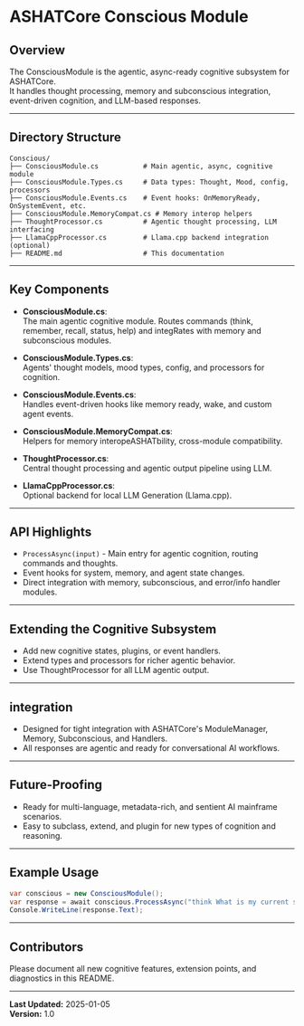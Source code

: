 # ASHATCore Conscious Module

## Overview

The ConsciousModule is the agentic, async-ready cognitive subsystem for ASHATCore.  
It handles thought processing, memory and subconscious integration, event-driven cognition, and LLM-based responses.

---

## Directory Structure

```
Conscious/
├── ConsciousModule.cs           # Main agentic, async, cognitive module
├── ConsciousModule.Types.cs     # Data types: Thought, Mood, config, processors
├── ConsciousModule.Events.cs    # Event hooks: OnMemoryReady, OnSystemEvent, etc.
├── ConsciousModule.MemoryCompat.cs # Memory interop helpers
├── ThoughtProcessor.cs          # Agentic thought processing, LLM interfacing
├── LlamaCppProcessor.cs         # Llama.cpp backend integration (optional)
├── README.md                    # This documentation
```

---

## Key Components

- **ConsciousModule.cs**:  
  The main agentic cognitive module. Routes commands (think, remember, recall, status, help) and integRates with memory and subconscious modules.

- **ConsciousModule.Types.cs**:  
  Agents' thought models, mood types, config, and processors for cognition.

- **ConsciousModule.Events.cs**:  
  Handles event-driven hooks like memory ready, wake, and custom agent events.

- **ConsciousModule.MemoryCompat.cs**:  
  Helpers for memory interopeASHATbility, cross-module compatibility.

- **ThoughtProcessor.cs**:  
  Central thought processing and agentic output pipeline using LLM.

- **LlamaCppProcessor.cs**:  
  Optional backend for local LLM Generation (Llama.cpp).

---

## API Highlights

- `ProcessAsync(input)` - Main entry for agentic cognition, routing commands and thoughts.
- Event hooks for system, memory, and agent state changes.
- Direct integration with memory, subconscious, and error/info handler modules.

---

## Extending the Cognitive Subsystem

- Add new cognitive states, plugins, or event handlers.
- Extend types and processors for richer agentic behavior.
- Use ThoughtProcessor for all LLM agentic output.

---

## integration

- Designed for tight integration with ASHATCore's ModuleManager, Memory, Subconscious, and Handlers.
- All responses are agentic and ready for conversational AI workflows.

---

## Future-Proofing

- Ready for multi-language, metadata-rich, and sentient AI mainframe scenarios.
- Easy to subclass, extend, and plugin for new types of cognition and reasoning.

---

## Example Usage

```csharp
var conscious = new ConsciousModule();
var response = await conscious.ProcessAsync("think What is my current status?");
Console.WriteLine(response.Text);
```

---

## Contributors

Please document all new cognitive features, extension points, and diagnostics in this README.

---

**Last Updated:** 2025-01-05  
**Version:** 1.0
